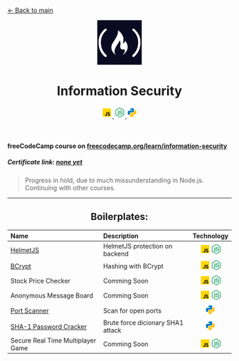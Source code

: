 [<- Back to main](https://github.com/GrandEchoWhiskey)

<p align="center"><a href="https://www.freecodecamp.org/learn/information-security">
  <img src="https://github.com/GrandEchoWhiskey/grandechowhiskey/blob/main/icons/course/fcc100.png" /><br>
</a></p>
<h1 align="center">Information Security</h1>

<p align="center"><a href="#">
  <img src="https://github.com/GrandEchoWhiskey/grandechowhiskey/blob/main/icons/programming/js.png" />
  <img src="https://github.com/GrandEchoWhiskey/grandechowhiskey/blob/main/icons/programming/nodejs.png" />
  <img src="https://github.com/GrandEchoWhiskey/grandechowhiskey/blob/main/icons/programming/python.png" />
</a></p>

<br>

#### freeCodeCamp course on [freecodecamp.org/learn/information-security][fcc_link]
##### Certificate link: [none yet][certificate_link]

> Progress in hold, due to much missunderstanding in Node.js. Continuing with other courses.

---

<div align="center" markdown>

## Boilerplates:
Name | Description | Technology
:--- | :--- | :---:
[HelmetJS][helmetjs_link] | HelmetJS protection on backend | [![JavaScript][js_img]![Node.js][nodejs_img]](#)
[BCrypt][bcrypt_link] | Hashing with BCrypt | [![JavaScript][js_img]![Node.js][nodejs_img]](#)
Stock Price Checker | Comming Soon | [![JavaScript][js_img]![Node.js][nodejs_img]](#)
Anonymous Message Board | Comming Soon | [![JavaScript][js_img]![Node.js][nodejs_img]](#)
[Port Scanner][pscan_link] | Scan for open ports | [![Python][py_img]](#)
[SHA-1 Password Cracker][sha1_link] | Brute force dicionary SHA1 attack | [![Python][py_img]](#)
Secure Real Time Multiplayer Game | Comming Soon | [![JavaScript][js_img]![Node.js][nodejs_img]](#)

</div>
  
<!-- Links -->

[fcc_link]: https://www.freecodecamp.org/learn/information-security
[certificate_link]: #

[helmetjs_link]: exc-1-helmetjs
[bcrypt_link]: exc-2-bcrypt
[pscan_link]: bpl-3-port-scanner
[sha1_link]: bpl-4-SHA-1-password-cracker

[py_img]: https://github.com/GrandEchoWhiskey/grandechowhiskey/blob/main/icons/programming/python.png
[js_img]: https://github.com/GrandEchoWhiskey/grandechowhiskey/blob/main/icons/programming/js.png
[nodejs_img]: https://github.com/GrandEchoWhiskey/grandechowhiskey/blob/main/icons/programming/nodejs.png
